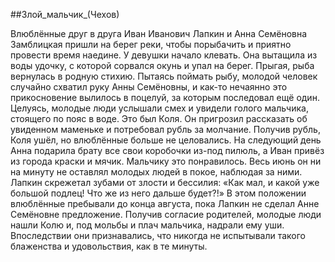 ##Злой_мальчик_(Чехов)


Влюблённые друг в друга Иван Иванович Лапкин и Анна Семёновна Замблицкая пришли на берег реки, чтобы порыбачить и приятно провести время наедине.
У девушки начало клевать. Она вытащила из воды удочку, с которой сорвался окунь и упал на берег. Прыгая, рыба вернулась в родную стихию.
Пытаясь поймать рыбу, молодой человек случайно схватил руку Анны Семёновны, и как-то нечаянно это прикосновение вылилось в поцелуй, за которым последовал ещё один.
Целуясь, молодые люди услышали смех и увидели голого мальчика, стоящего по пояс в воде. Это был Коля.
Он пригрозил рассказать об увиденном маменьке и потребовал рубль за молчание. Получив рубль, Коля ушёл, но влюблённые больше не целовались. На следующий день Анна подарила брату все свои коробочки из-под пилюль, а Иван привёз из города краски и мячик.
Мальчику это понравилось. Весь июнь он ни на минуту не оставлял молодых людей в покое, наблюдая за ними. Лапкин скрежетал зубами от злости и бессилия: «Как мал, и какой уже большой подлец! Что же из него дальше будет?!»
В этом положении влюблённые пребывали до конца августа, пока Лапкин не сделал Анне Семёновне предложение. Получив согласие родителей, молодые люди нашли Колю и, под мольбы и плач мальчика, надрали ему уши. Впоследствии они признавались, что никогда не испытывали такого блаженства и удовольствия, как в те минуты.

